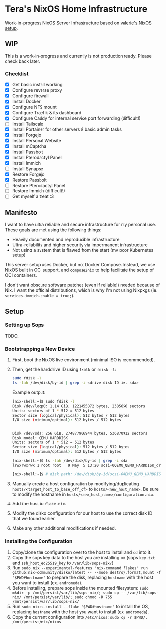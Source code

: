 # Tera's NixOS Home Infrastructure

Work-in-progress NixOS Server Infrastructure based on [valerie's NixOS setup](https://git.dessa.dev/valnyx/nixos/src/commit/fe5d9a5d2275157d3c8da527fe467e1587a86bfe).

## WIP

This is a work-in-progress and currently is not production ready. Please check back later.

### Checklist

  - [x] Get basic install working
  - [x] Configure reverse proxy
  - [x] Configure firewall
  - [x] Install Docker
  - [x] Configure NFS mount
  - [x] Configure Traefik & its dashboard
  - [x] Configure Caddy for internal service port forwarding (difficult!)
  - [ ] Install Tailscale
  - [x] Install Portainer for other servers & basic admin tasks
  - [x] Install Forgejo
  - [x] Install Personal Website
  - [x] Install mCaptcha
  - [x] Install Passbolt
  - [x] Install Pterodactyl Panel
  - [x] Install Immich
  - [ ] Install Synapse
  - [x] Restore Forgejo
  - [x] Restore Passbolt
  - [ ] Restore Pterodactyl Panel
  - [ ] Restore Immich (difficult!)
  - [ ] Get myself a treat :3

## Manifesto

I want to have ultra reliable and secure infrastructure for my personal use. These goals are met using the following things:
  - Heavily documented and reproducible infrastructure
  - Ultra-reliability and higher security via impermanent infrastructure
  - Not using a system that is flawed from the start (my poor Kubernetes setup)

This server setup uses Docker, but not Docker Compose. Instead, we use NixOS built in OCI support, and `compose2nix` to help facilitate the setup of OCI containers.

I don't want obscure software patches (even if reliable!) needed because of Nix. I want the official distributions, which is why I'm not using Nixpkgs (ie. `services.immich.enable = true;`).

## Setup

### Setting up Sops

TODO.

### Bootstrapping a New Device

1. First, boot the NixOS live environment (minimal ISO is recommended).
2. Then, get the harddrive ID using `lsblk` or `fdisk -l`:

   ```bash
   sudo fdisk -l
   ls -lah /dev/disk/by-id | grep -i <drive disk ID ie. sda>
   ```

   Example output:

   ```bash
   [nix-shell:~]$ sudo fdisk -l
   Disk /dev/loop0: 1.14 GiB, 1221455872 bytes, 2385656 sectors
   Units: sectors of 1 * 512 = 512 bytes
   Sector size (logical/physical): 512 bytes / 512 bytes
   I/O size (minimum/optimal): 512 bytes / 512 bytes


   Disk /dev/sda: 256 GiB, 274877906944 bytes, 536870912 sectors
   Disk model: QEMU HARDDISK
   Units: sectors of 1 * 512 = 512 bytes
   Sector size (logical/physical): 512 bytes / 512 bytes
   I/O size (minimum/optimal): 512 bytes / 512 bytes

   [nix-shell:~]$ ls -lah /dev/disk/by-id | grep -i sda
   lrwxrwxrwx 1 root root   9 May  5 13:20 scsi-0QEMU_QEMU_HARDDISK_drive-scsi0 -> ../../sda

   [nix-shell:~]$ # disk path: /dev/disk/by-id/scsi-0QEMU_QEMU_HARDDISK_drive-scsi0
   ```

3. Manually create a host configuration by modifying/duplicating `hosts/<target_host_to_base_off_of>` to `hosts/<new_host_name>`. Be sure to modify the hostname in `hosts/<new_host_name>/configuration.nix`.
4. Add the host to `flake.nix`.
5. Modify the disko configuration for our host to use the correct disk ID that we found earlier.
6. Make any other additional modifications if needed.

### Installing the Configuration

1. Copy/clone the configuration over to the host to install and `cd` into it.
2. Copy the sops key data to the host you are installing on (sops `key.txt` and `ssh_host_ed25519_key` to `/var/lib/sops-nix/`)
3. Run `sudo nix --experimental-features "nix-command flakes" run github:nix-community/disko/latest -- --mode destroy,format,mount -f "$PWD#hostname"` to prepare the disk, replacing `hostname` with the host you want to install (ex. `andromeda`).
4. Before installing, prepare sops inside the mounted filesystem: `sudo mkdir -p /mnt/persist/var/lib/sops-nix/; sudo cp -r /var/lib/sops-nix/ /mnt/persist/var/lib/; sudo chmod -R 755 /mnt/persist/var/lib/sops-nix/`
5. Run `sudo nixos-install --flake "$PWD#hostname"` to install the OS, replacing `hostname` with the host you want to install (ex. `andromeda`).
6. Copy the current configuration into `/etc/nixos`: `sudo cp -r $PWD/. /mnt/persist/etc/nixos`

